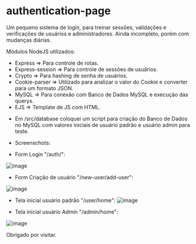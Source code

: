 # authentication-page

Um pequeno sistema de login, para treinar sessões, validações e verificações de usuários e administradores.
Ainda incompleto, porém com mudanças diárias.

Módulos NodeJS utilizados:
- Express => Para controle de rotas.
- Express-session => Para controle de sessões de usuários.
- Crypto => Para hashing de senha de usuários.
- Cookie-parser => Utilizado para analizar o valor do Cookie e converter para um formato JSON.
- MySQL => Para conexão com Banco de Dados MySQL e execução das querys.
- EJS => Template de JS com HTML.

* Em /src/database coloquei um script para criação do Banco de Dados no MySQL com valores iniciais de usuário padrão e usuário admin para teste.

* Screenschots:

- Form Login "/auth/":

![image](https://user-images.githubusercontent.com/43563007/157667098-1ae729a3-c5a5-472b-9829-0e77ab1fa54c.png)

- Form Criação de usuário "/new-user/add-user":

![image](https://user-images.githubusercontent.com/43563007/157667231-3335085f-308b-4c44-aed4-323cd0e1b71c.png)

- Tela inicial usuário padrão "/user/home":
![image](https://user-images.githubusercontent.com/43563007/157667363-004200b0-a6ba-4f8d-8be5-222ab7e85ae6.png)

- Tela inicial usuário Admin "/admin/home":

![image](https://user-images.githubusercontent.com/43563007/157667452-3b467d23-f630-4f1f-97c2-dd351860423b.png)


Obrigado por visitar.
